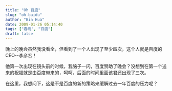 ```yaml
---
title: "Oh 百度"
slug: "oh-baidu"
author: "Bin Hua"
date: 2009-01-26 05:14:40
tags: ["春晚", "百度"]
draft: false
---
```


晚上的晚会虽然我没看全，但看到了一个人出现了至少四次，这个人就是百度的CEO--李彦宏！

他第一次出现在镜头前的时候，我脑子一闪，百度赞助了晚会？没想到在第一个送来的祝福就是由百度带来的，呵呵，后面的时间里面该君还出现了三次。

在这里，我想问下，这是不是百度的新的策略来缓解过去一年百度的压力呢？
